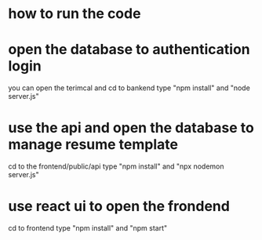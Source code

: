 # how to run the code
# open the database to authentication login
you can open the terimcal and cd to bankend
type "npm install" and "node server.js"

# use the api and open the database to manage resume template
cd to the frontend/public/api
type "npm install" and "npx nodemon server.js"

# use react ui to open the frondend
cd to frontend 
type "npm install" and "npm start"